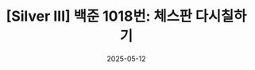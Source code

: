 ---
title: '[Silver III] 백준 1018번: 체스판 다시칠하기'
collection: baekjoon
permalink: /baekjoon/baekjoon-1018
date: 2025-05-12
venue: 'https://www.acmicpc.net/problem/1018'
paperurl: 'https://github.com/eden096/study_baekjoon/blob/main/C99/%EB%B0%B1%EC%A4%80/Silver/1018.%E2%80%85%EC%B2%B4%EC%8A%A4%ED%8C%90%E2%80%85%EB%8B%A4%EC%8B%9C%E2%80%85%EC%B9%A0%ED%95%98%EA%B8%B0/%EC%B2%B4%EC%8A%A4%ED%8C%90%E2%80%85%EB%8B%A4%EC%8B%9C%E2%80%85%EC%B9%A0%ED%95%98%EA%B8%B0.c'
excerpt: '체스판을 가장 적게 칠하는 경우를 구하는 문제입니다.'
---